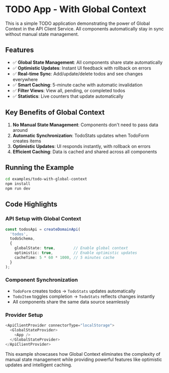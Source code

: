 # TODO App - With Global Context

This is a simple TODO application demonstrating the power of Global Context in the API Client Service. All components automatically stay in sync without manual state management.

## Features

- ✅ **Global State Management**: All components share state automatically
- ✅ **Optimistic Updates**: Instant UI feedback with rollback on errors
- ✅ **Real-time Sync**: Add/update/delete todos and see changes everywhere
- ✅ **Smart Caching**: 5-minute cache with automatic invalidation
- ✅ **Filter Views**: View all, pending, or completed todos
- ✅ **Statistics**: Live counters that update automatically

## Key Benefits of Global Context

1. **No Manual State Management**: Components don't need to pass data around
2. **Automatic Synchronization**: TodoStats updates when TodoForm creates items
3. **Optimistic Updates**: UI responds instantly, with rollback on errors
4. **Efficient Caching**: Data is cached and shared across all components

## Running the Example

```bash
cd examples/todo-with-global-context
npm install
npm run dev
```

## Code Highlights

### API Setup with Global Context
```typescript
const todosApi = createDomainApi(
  'todos',
  todoSchema,
  {
    globalState: true,        // Enable global context
    optimistic: true,         // Enable optimistic updates
    cacheTime: 5 * 60 * 1000, // 5 minutes cache
  }
);
```

### Component Synchronization
- `TodoForm` creates todos → `TodoStats` updates automatically
- `TodoItem` toggles completion → `TodoStats` reflects changes instantly
- All components share the same data source seamlessly

### Provider Setup
```typescript
<ApiClientProvider connectorType="localStorage">
  <GlobalStateProvider>
    <App />
  </GlobalStateProvider>
</ApiClientProvider>
```

This example showcases how Global Context eliminates the complexity of manual state management while providing powerful features like optimistic updates and intelligent caching.
